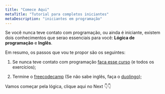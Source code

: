 ```yaml
---
title: "Comece Aqui"
metaTitle: "Tutorial para completos iniciantes"
metaDescription: "iniciantes em programação"
---
```


Se você nunca teve contato com programação, ou ainda é iniciante, existem dois conhecimentos que serao essenciais para você: **Lógica de programação** e **Inglês**.

Em resumo, os passos que vou te propor são os seguintes:

1.  Se nunca teve contato com programação [faça esse curso](https://bit.ly/algoritmos-guanabara) (e todos os exercícios);

2.  Termine o [freecodecamp](http://bit.ly/reativa-code-camp) (Se não sabe inglês, faça o [duolingo](https://bit.ly/duolingo-reativa));

Vamos começar pela lógica, clique aqui no Next 👇👇
